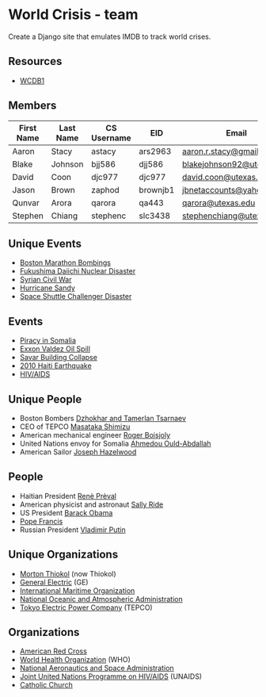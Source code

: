 World Crisis - team
===================
Create a Django site that emulates IMDB to track world crises.

Resources
---------
* [WCDB1](http://www.cs.utexas.edu/users/downing/cs373/drupal/wcdb1)

Members
-------
| First Name | Last Name  | CS Username | EID      | Email                     |
| ---------- | ---------- | ----------- | -------  | ------------------------- |
| Aaron      | Stacy      | astacy      | ars2963  | aaron.r.stacy@gmail.com   |
| Blake      | Johnson    | bjj586      | djj586   | blakejohnson92@utexas.edu |
| David      | Coon       | djc977      | djc977   | david.coon@utexas.edu     |
| Jason      | Brown      | zaphod      | brownjb1 | jbnetaccounts@yahoo.com   |
| Qunvar     | Arora      | qarora      | qa443    | qarora@utexas.edu         |
| Stephen    | Chiang     | stephenc    | slc3438  | stephenchiang@utexas.edu  |

Unique Events
-------------
* [Boston Marathon Bombings](https://en.wikipedia.org/wiki/Boston_Marathon_bombings)
* [Fukushima Daiichi Nuclear Disaster](http://en.wikipedia.org/wiki/Fukushima_Daiichi_nuclear_disaster)
* [Syrian Civil War](http://en.wikipedia.org/wiki/Syrian_civil_war)
* [Hurricane Sandy](http://en.wikipedia.org/wiki/Hurricane_Sandy)
* [Space Shuttle Challenger Disaster](http://en.wikipedia.org/wiki/Space_Shuttle_Challenger_disaster)

Events
------
* [Piracy in Somalia](http://en.wikipedia.org/wiki/Piracy_in_Somalia)
* [Exxon Valdez Oil Spill](http://en.wikipedia.org/wiki/Exxon_Valdez_oil_spill)
* [Savar Building Collapse](http://en.wikipedia.org/wiki/2013_Savar_building_collapse)
* [2010 Haiti Earthquake](http://en.wikipedia.org/wiki/2010_Haiti_earthquake)
* [HIV/AIDS](http://en.wikipedia.org/wiki/HIV/AIDS)

Unique People
-------------
* Boston Bombers [Dzhokhar and Tamerlan Tsarnaev](http://en.wikipedia.org/wiki/Dzhokhar_and_Tamerlan_Tsarnaev)
* CEO of TEPCO [Masataka Shimizu](http://en.wikipedia.org/wiki/Masataka_Shimizu)
* American mechanical engineer [Roger Boisjoly](http://en.wikipedia.org/wiki/Roger_Boisjoly)
* United Nations envoy for Somalia [Ahmedou Ould-Abdallah](http://en.wikipedia.org/wiki/Ahmedou_Ould-Abdallah)
* American Sailor [Joseph Hazelwood](http://en.wikipedia.org/wiki/Joseph_Hazelwood)

People
------
* Haitian President [Renè Prèval](http://en.wikipedia.org/wiki/Ren%C3%A9_Pr%C3%A9val)
* American physicist and astronaut [Sally Ride](http://en.wikipedia.org/wiki/Sally_Ride)
* US President [Barack Obama](http://en.wikipedia.org/wiki/Barack_Obama)
* [Pope Francis](http://en.wikipedia.org/wiki/Pope_Francis)
* Russian President [Vladimir Putin](http://en.wikipedia.org/wiki/Vladimir_Putin)

Unique Organizations
--------------------
* [Morton Thiokol](http://en.wikipedia.org/wiki/Thiokol) (now Thiokol)
* [General Electric](http://en.wikipedia.org/wiki/General_Electric) (GE)
* [International Maritime Organization](http://en.wikipedia.org/wiki/International_Maritime_Organization)
* [National Oceanic and Atmospheric Administration](https://en.wikipedia.org/wiki/National_Oceanic_and_Atmospheric_Administration)
* [Tokyo Electric Power Company](http://en.wikipedia.org/wiki/Tokyo_Electric_Power_Company) (TEPCO)

Organizations
-------------
* [American Red Cross](http://en.wikipedia.org/wiki/American_Red_Cross)
* [World Health Organization](http://en.wikipedia.org/wiki/World_Health_Organization) (WHO)
* [National Aeronautics and Space Administration](http://en.wikipedia.org/wiki/NASA)
* [Joint United Nations Programme on HIV/AIDS](https://en.wikipedia.org/wiki/Joint_United_Nations_Programme_on_HIV/AIDS) (UNAIDS)
* [Catholic Church](http://en.wikipedia.org/wiki/Catholic_Church)
